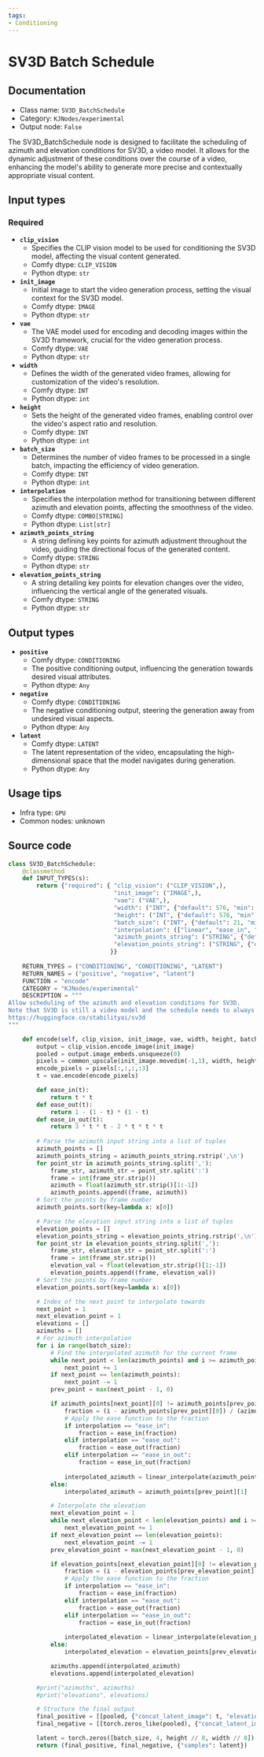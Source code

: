```yaml
---
tags:
- Conditioning
---
```


# SV3D Batch Schedule
## Documentation
- Class name: `SV3D_BatchSchedule`
- Category: `KJNodes/experimental`
- Output node: `False`

The SV3D_BatchSchedule node is designed to facilitate the scheduling of azimuth and elevation conditions for SV3D, a video model. It allows for the dynamic adjustment of these conditions over the course of a video, enhancing the model's ability to generate more precise and contextually appropriate visual content.
## Input types
### Required
- **`clip_vision`**
    - Specifies the CLIP vision model to be used for conditioning the SV3D model, affecting the visual content generated.
    - Comfy dtype: `CLIP_VISION`
    - Python dtype: `str`
- **`init_image`**
    - Initial image to start the video generation process, setting the visual context for the SV3D model.
    - Comfy dtype: `IMAGE`
    - Python dtype: `str`
- **`vae`**
    - The VAE model used for encoding and decoding images within the SV3D framework, crucial for the video generation process.
    - Comfy dtype: `VAE`
    - Python dtype: `str`
- **`width`**
    - Defines the width of the generated video frames, allowing for customization of the video's resolution.
    - Comfy dtype: `INT`
    - Python dtype: `int`
- **`height`**
    - Sets the height of the generated video frames, enabling control over the video's aspect ratio and resolution.
    - Comfy dtype: `INT`
    - Python dtype: `int`
- **`batch_size`**
    - Determines the number of video frames to be processed in a single batch, impacting the efficiency of video generation.
    - Comfy dtype: `INT`
    - Python dtype: `int`
- **`interpolation`**
    - Specifies the interpolation method for transitioning between different azimuth and elevation points, affecting the smoothness of the video.
    - Comfy dtype: `COMBO[STRING]`
    - Python dtype: `List[str]`
- **`azimuth_points_string`**
    - A string defining key points for azimuth adjustment throughout the video, guiding the directional focus of the generated content.
    - Comfy dtype: `STRING`
    - Python dtype: `str`
- **`elevation_points_string`**
    - A string detailing key points for elevation changes over the video, influencing the vertical angle of the generated visuals.
    - Comfy dtype: `STRING`
    - Python dtype: `str`
## Output types
- **`positive`**
    - Comfy dtype: `CONDITIONING`
    - The positive conditioning output, influencing the generation towards desired visual attributes.
    - Python dtype: `Any`
- **`negative`**
    - Comfy dtype: `CONDITIONING`
    - The negative conditioning output, steering the generation away from undesired visual aspects.
    - Python dtype: `Any`
- **`latent`**
    - Comfy dtype: `LATENT`
    - The latent representation of the video, encapsulating the high-dimensional space that the model navigates during generation.
    - Python dtype: `Any`
## Usage tips
- Infra type: `GPU`
- Common nodes: unknown


## Source code
```python
class SV3D_BatchSchedule:
    @classmethod
    def INPUT_TYPES(s):
        return {"required": { "clip_vision": ("CLIP_VISION",),
                              "init_image": ("IMAGE",),
                              "vae": ("VAE",),
                              "width": ("INT", {"default": 576, "min": 16, "max": MAX_RESOLUTION, "step": 8}),
                              "height": ("INT", {"default": 576, "min": 16, "max": MAX_RESOLUTION, "step": 8}),
                              "batch_size": ("INT", {"default": 21, "min": 1, "max": 4096}),
                              "interpolation": (["linear", "ease_in", "ease_out", "ease_in_out"],),
                              "azimuth_points_string": ("STRING", {"default": "0:(0.0),\n9:(180.0),\n20:(360.0)\n", "multiline": True}),
                              "elevation_points_string": ("STRING", {"default": "0:(0.0),\n9:(0.0),\n20:(0.0)\n", "multiline": True}),
                             }}
    
    RETURN_TYPES = ("CONDITIONING", "CONDITIONING", "LATENT")
    RETURN_NAMES = ("positive", "negative", "latent")
    FUNCTION = "encode"
    CATEGORY = "KJNodes/experimental"
    DESCRIPTION = """
Allow scheduling of the azimuth and elevation conditions for SV3D.  
Note that SV3D is still a video model and the schedule needs to always go forward  
https://huggingface.co/stabilityai/sv3d
"""

    def encode(self, clip_vision, init_image, vae, width, height, batch_size, azimuth_points_string, elevation_points_string, interpolation):
        output = clip_vision.encode_image(init_image)
        pooled = output.image_embeds.unsqueeze(0)
        pixels = common_upscale(init_image.movedim(-1,1), width, height, "bilinear", "center").movedim(1,-1)
        encode_pixels = pixels[:,:,:,:3]
        t = vae.encode(encode_pixels)

        def ease_in(t):
            return t * t
        def ease_out(t):
            return 1 - (1 - t) * (1 - t)
        def ease_in_out(t):
            return 3 * t * t - 2 * t * t * t
        
        # Parse the azimuth input string into a list of tuples
        azimuth_points = []
        azimuth_points_string = azimuth_points_string.rstrip(',\n')
        for point_str in azimuth_points_string.split(','):
            frame_str, azimuth_str = point_str.split(':')
            frame = int(frame_str.strip())
            azimuth = float(azimuth_str.strip()[1:-1]) 
            azimuth_points.append((frame, azimuth))
        # Sort the points by frame number
        azimuth_points.sort(key=lambda x: x[0])

        # Parse the elevation input string into a list of tuples
        elevation_points = []
        elevation_points_string = elevation_points_string.rstrip(',\n')
        for point_str in elevation_points_string.split(','):
            frame_str, elevation_str = point_str.split(':')
            frame = int(frame_str.strip())
            elevation_val = float(elevation_str.strip()[1:-1]) 
            elevation_points.append((frame, elevation_val))
        # Sort the points by frame number
        elevation_points.sort(key=lambda x: x[0])

        # Index of the next point to interpolate towards
        next_point = 1
        next_elevation_point = 1
        elevations = []
        azimuths = []
        # For azimuth interpolation
        for i in range(batch_size):
            # Find the interpolated azimuth for the current frame
            while next_point < len(azimuth_points) and i >= azimuth_points[next_point][0]:
                next_point += 1
            if next_point == len(azimuth_points):
                next_point -= 1
            prev_point = max(next_point - 1, 0)

            if azimuth_points[next_point][0] != azimuth_points[prev_point][0]:
                fraction = (i - azimuth_points[prev_point][0]) / (azimuth_points[next_point][0] - azimuth_points[prev_point][0])
                # Apply the ease function to the fraction
                if interpolation == "ease_in":
                    fraction = ease_in(fraction)
                elif interpolation == "ease_out":
                    fraction = ease_out(fraction)
                elif interpolation == "ease_in_out":
                    fraction = ease_in_out(fraction)
                
                interpolated_azimuth = linear_interpolate(azimuth_points[prev_point][1], azimuth_points[next_point][1], fraction)
            else:
                interpolated_azimuth = azimuth_points[prev_point][1]

            # Interpolate the elevation
            next_elevation_point = 1
            while next_elevation_point < len(elevation_points) and i >= elevation_points[next_elevation_point][0]:
                next_elevation_point += 1
            if next_elevation_point == len(elevation_points):
                next_elevation_point -= 1
            prev_elevation_point = max(next_elevation_point - 1, 0)

            if elevation_points[next_elevation_point][0] != elevation_points[prev_elevation_point][0]:
                fraction = (i - elevation_points[prev_elevation_point][0]) / (elevation_points[next_elevation_point][0] - elevation_points[prev_elevation_point][0])
                # Apply the ease function to the fraction
                if interpolation == "ease_in":
                    fraction = ease_in(fraction)
                elif interpolation == "ease_out":
                    fraction = ease_out(fraction)
                elif interpolation == "ease_in_out":
                    fraction = ease_in_out(fraction)
                
                interpolated_elevation = linear_interpolate(elevation_points[prev_elevation_point][1], elevation_points[next_elevation_point][1], fraction)
            else:
                interpolated_elevation = elevation_points[prev_elevation_point][1]

            azimuths.append(interpolated_azimuth)
            elevations.append(interpolated_elevation)

        #print("azimuths", azimuths)
        #print("elevations", elevations)

        # Structure the final output
        final_positive = [[pooled, {"concat_latent_image": t, "elevation": elevations, "azimuth": azimuths}]]
        final_negative = [[torch.zeros_like(pooled), {"concat_latent_image": torch.zeros_like(t),"elevation": elevations, "azimuth": azimuths}]]

        latent = torch.zeros([batch_size, 4, height // 8, width // 8])
        return (final_positive, final_negative, {"samples": latent})

```
